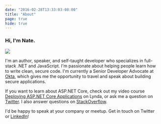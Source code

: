 ```yaml
---
date: "2016-02-28T13:33:03-08:00"
title: "About"
page: true
hide: true
---
```


### Hi, I'm Nate.

<img src="/img/headshot.jpg" class="headshot">

I'm an author, speaker, and self-taught developer who specializes in full-stack .NET and JavaScript. I'm passionate about helping people learn how to write clean, secure code. I'm currently a Senior Developer Advocate at [Okta](https://developer.okta.com), which gives me the opportunity to travel and speak about building secure applications.

If you want to learn about ASP.NET Core, check out my video course [Deploying ASP.NET Core Applications](https://www.lynda.com/ASP-NET-tutorials/Deploying-ASP-NET-Core-Applications/513606-2.html) on Lynda, or ask me a question on [Twitter](https://twitter.com/nbarbettini). I also answer questions on [StackOverflow](https://stackoverflow.com/users/3191599/nate-barbettini).

I'd be happy to speak at your company or meetup. Get in touch on Twitter or [LinkedIn](https://www.linkedin.com/in/nbarbettini/)!
